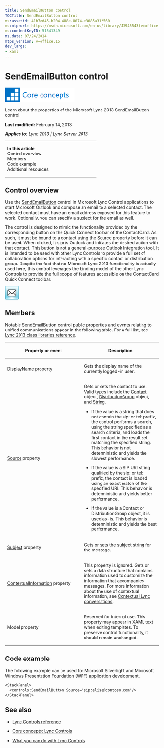 ```yaml
---
title: SendEmailButton control
TOCTitle: SendEmailButton control
ms:assetid: 41b7ed45-b204-488e-8074-e3085a312560
ms:mtpsurl: https://msdn.microsoft.com/en-us/library/JJ945543(v=office.15)
ms:contentKeyID: 51541349
ms.date: 07/24/2014
mtps_version: v=office.15
dev_langs:
- xaml
---
```


# SendEmailButton control

![Core concepts](images/JJ933133.mod_icon_CoreConcepts_long(Office.15).png "Core concepts")

Learn about the properties of the Microsoft Lync 2013 SendEmailButton control.

**Last modified:** February 14, 2013

***Applies to:** Lync 2013 | Lync Server 2013*

<table>
<colgroup>
<col style="width: 50%" />
<col style="width: 50%" />
</colgroup>
<tbody>
<tr class="odd">
<td><p><strong>In this article</strong><br />
Control overview<br />
Members<br />
Code example<br />
Additional resources</p></td>
<td><p></p></td>
</tr>
</tbody>
</table>

## Control overview

Use the [SendEmailButton](https://msdn.microsoft.com/en-us/library/hh379649\(v=office.15\)) control in Microsoft Lync Control applications to start Microsoft Outlook and compose an email to a selected contact. The selected contact must have an email address exposed for this feature to work. Optionally, you can specify a subject for the email as well.

The control is designed to mimic the functionality provided by the corresponding button on the Quick Connect toolbar of the ContactCard. As such, it must be bound to a contact using the Source property before it can be used. When clicked, it starts Outlook and initiates the desired action with that contact. This button is not a general-purpose Outlook Integration tool. It is intended to be used with other Lync Controls to provide a full set of collaboration options for interacting with a specific contact or distribution group. Despite the fact that no Microsoft Lync 2013 functionality is actually used here, this control leverages the binding model of the other Lync Controls to provide the full scope of features accessible on the ContactCard Quick Connect toolbar.

![SendEmailButton Control](images/JJ945543.SendEmailButtonControl(Office.15).png "SendEmailButton Control")

## Members

Notable SendEmailButton control public properties and events relating to unified communications appear in the following table. For a full list, see [Lync 2013 class libraries reference](https://msdn.microsoft.com/en-us/library/jj933088\(v=office.15\)).

<table>
<colgroup>
<col style="width: 50%" />
<col style="width: 50%" />
</colgroup>
<thead>
<tr class="header">
<th><p>Property or event</p></th>
<th><p>Description</p></th>
</tr>
</thead>
<tbody>
<tr class="odd">
<td><p><a href="https://msdn.microsoft.com/en-us/library/hh345805(v=office.15)">DisplayName</a> property</p></td>
<td><p>Gets the display name of the currently logged-in user.</p></td>
</tr>
<tr class="even">
<td><p><a href="https://msdn.microsoft.com/en-us/library/hh363511(v=office.15)">Source</a> property</p></td>
<td><p>Gets or sets the contact to use. Valid types include the <a href="https://msdn.microsoft.com/en-us/library/jj266463(v=office.15)">Contact</a> object, <a href="https://msdn.microsoft.com/en-us/library/jj293432(v=office.15)">DistributionGroup</a> object, and <a href="http://go.microsoft.com/fwlink/?linkid=131086%26clcid=0x409">String</a>.</p>
<ul>
<li><p>If the value is a string that does not contain the sip: or tel: prefix, the control performs a search, using the string specified as a search criteria, and loads the first contact in the result set matching the specified string. This behavior is not deterministic and yields the slowest performance.</p></li>
<li><p>If the value is a SIP URI string qualified by the sip: or tel: prefix, the contact is loaded using an exact match of the specified URI. This behavior is deterministic and yields better performance.</p></li>
<li><p>If the value is a Contact or DistributionGroup object, it is used as-is. This behavior is deterministic and yields the best performance.</p></li>
</ul></td>
</tr>
<tr class="odd">
<td><p><a href="https://msdn.microsoft.com/en-us/library/hh346067(v=office.15)">Subject</a> property</p></td>
<td><p>Gets or sets the subject string for the message.</p></td>
</tr>
<tr class="even">
<td><p><a href="https://msdn.microsoft.com/en-us/library/hh363342(v=office.15)">ContextualInformation</a> property</p></td>
<td><p>This property is ignored. Gets or sets a data structure that contains information used to customize the information that accompanies messages. For more information about the use of contextual information, see <a href="contextual-lync-conversations.md">Contextual Lync conversations</a>.</p></td>
</tr>
<tr class="odd">
<td><p>Model property</p></td>
<td><p>Reserved for internal use. This property may appear in XAML text when editing templates. To preserve control functionality, it should remain unchanged.</p></td>
</tr>
</tbody>
</table>

## Code example

The following example can be used for Microsoft Silverlight and Microsoft Windows Presentation Foundation (WPF) application development.

```xaml
<StackPanel>
  <controls:SendEmailButton Source="sip:elise@contoso.com"/>
</StackPanel>
```

## See also

  - [Lync Controls reference](lync-controls-reference.md)

  - [Core concepts: Lync Controls](core-concepts-lync-controls.md)

  - [What you can do with Lync Controls](what-you-can-do-with-lync-controls.md)

